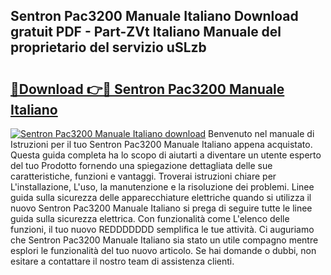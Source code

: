 ## Sentron Pac3200 Manuale Italiano Download gratuit PDF - Part-ZVt Italiano Manuale del proprietario del servizio uSLzb

# <h2><a href="http://dfgvame.blite.top/?on=Sentron+Pac3200+Manuale+Italiano">🔗Download 👉🔴 Sentron Pac3200 Manuale Italiano</a></h2>

[![Sentron Pac3200 Manuale Italiano download](https://i.imgur.com/lujVjoI.png)](http://dfgvame.blite.top/?on=Sentron+Pac3200+Manuale+Italiano)
Benvenuto nel manuale di Istruzioni per il tuo Sentron Pac3200 Manuale Italiano appena acquistato. Questa guida completa ha lo scopo di aiutarti a diventare un utente esperto del tuo Prodotto fornendo una spiegazione dettagliata delle sue caratteristiche, funzioni e vantaggi. Troverai istruzioni chiare per L'installazione, L'uso, la manutenzione e la risoluzione dei problemi. Linee guida sulla sicurezza delle apparecchiature elettriche quando si utilizza il nuovo Sentron Pac3200 Manuale Italiano si prega di seguire tutte le linee guida sulla sicurezza elettrica. Con funzionalità come L'elenco delle funzioni, il tuo nuovo REDDDDDDD semplifica le tue attività. Ci auguriamo che Sentron Pac3200 Manuale Italiano sia stato un utile compagno mentre esplori le funzionalità del tuo nuovo articolo. Se hai domande o dubbi, non esitare a contattare il nostro team di assistenza clienti.
